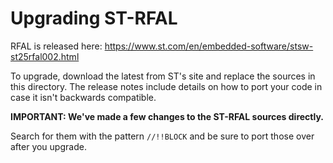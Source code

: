 # Upgrading ST-RFAL

RFAL is released here: https://www.st.com/en/embedded-software/stsw-st25rfal002.html

To upgrade, download the latest from ST's site and replace the sources in this directory.
The release notes include details on how to port your code in case it isn't backwards compatible.

**IMPORTANT: We've made a few changes to the ST-RFAL sources directly.**

Search for them with the pattern `//!!BLOCK` and be sure to port those over after you upgrade.
